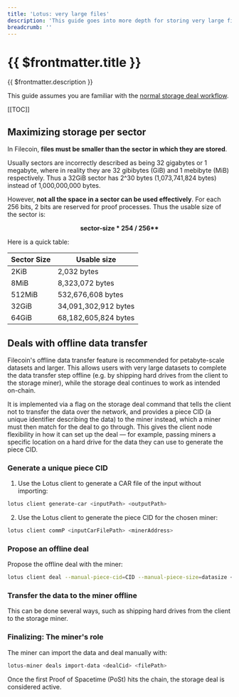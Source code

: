 ```yaml
---
title: 'Lotus: very large files'
description: 'This guide goes into more depth for storing very large files (over 1TiB), provinding more insights into how data is stored and some best pracices'
breadcrumb: ''
---
```


# {{ $frontmatter.title }}

{{ $frontmatter.description }}

This guide assumes you are familiar with the [normal storage deal workflow](store-data.md).

[[TOC]]

## Maximizing storage per sector

In Filecoin, **files must be smaller than the sector in which they are stored**.

Usually sectors are incorrectly described as being 32 gigabytes or 1 megabyte, where in reality they are 32 gibibytes (GiB) and 1 mebibyte (MiB) respectively. Thus a 32GiB sector has 2^30 bytes (1,073,741,824 bytes) instead of 1,000,000,000 bytes.

However, **not all the space in a sector can be used effectively**. For each 256 bits, 2 bits are reserved for proof processes. Thus the usable size of the sector is:

<center>
<b>sector-size * 254 / 256**</b>
</center>

Here is a quick table:

| Sector Size | Usable size          |
| ----------- | -------------------- |
| 2KiB        | 2,032 bytes          |
| 8MiB        | 8,323,072 bytes      |
| 512MiB      | 532,676,608 bytes    |
| 32GiB       | 34,091,302,912 bytes |
| 64GiB       | 68,182,605,824 bytes |

## Deals with offline data transfer

Filecoin's offline data transfer feature is recommended for petabyte-scale datasets and larger. This allows users with very large datasets to complete the data transfer step offline (e.g. by shipping hard drives from the client to the storage miner), while the storage deal continues to work as intended on-chain.

It is implemented via a flag on the storage deal command that tells the client not to transfer the data over the network, and provides a piece CID (a unique identifier describing the data) to the miner instead, which a miner must then match for the deal to go through. This gives the client node flexibility in how it can set up the deal — for example, passing miners a specific location on a hard drive for the data they can use to generate the piece CID.

### Generate a unique piece CID

1. Use the Lotus client to generate a CAR file of the input without importing:

```sh
lotus client generate-car <inputPath> <outputPath>
```

2. Use the Lotus client to generate the piece CID for the chosen miner:

```sh
lotus client commP <inputCarFilePath> <minerAddress>
```

### Propose an offline deal

Propose the offline deal with the miner:

```sh
lotus client deal --manual-piece-cid=CID --manual-piece-size=datasize <Data CID> <miner> <price> <duration>
```

### Transfer the data to the miner offline

This can be done several ways, such as shipping hard drives from the client to the storage miner.

### Finalizing: The miner's role

The miner can import the data and deal manually with:

```sh
lotus-miner deals import-data <dealCid> <filePath>
```

Once the first Proof of Spacetime (PoSt) hits the chain, the storage deal is considered active.
